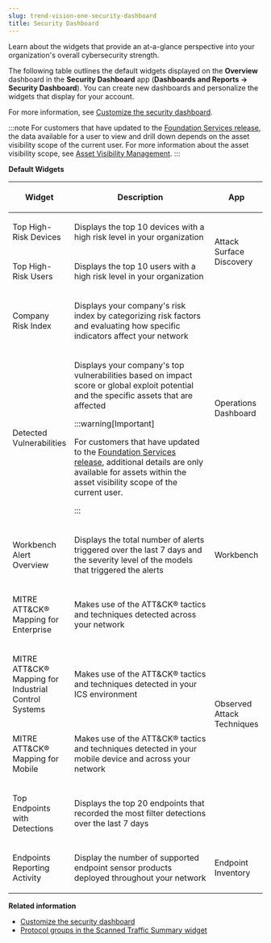 ```yaml
---
slug: trend-vision-one-security-dashboard
title: Security Dashboard
---
```


Learn about the widgets that provide an at-a-glance perspective into your organization's overall cybersecurity strength.

The following table outlines the default widgets displayed on the **Overview** dashboard in the **Security Dashboard** app (**Dashboards and Reports → Security Dashboard**). You can create new dashboards and personalize the widgets that display for your account.

For more information, see [Customize the security dashboard](customizing-security-dashboard.md).

:::note
For customers that have updated to the [Foundation Services release](update-foundation-services-release.md), the data available for a user to view and drill down depends on the asset visibility scope of the current user. For more information about the asset visibility scope, see [Asset Visibility Management](asset-visibility-management.md).
:::

**Default Widgets**

<table>
<colgroup>
<col style="width: 20%" />
<col style="width: 60%" />
<col style="width: 20%" />
</colgroup>
<thead>
<tr>
<th><p>Widget</p></th>
<th><p>Description</p></th>
<th><p>App</p></th>
</tr>
</thead>
<tbody>
<tr>
<td><p>Top High-Risk Devices</p></td>
<td><p>Displays the top 10 devices with a high risk level in your organization</p></td>
<td rowspan="2"><p>Attack Surface Discovery</p></td>
</tr>
<tr>
<td><p>Top High-Risk Users</p></td>
<td><p>Displays the top 10 users with a high risk level in your organization</p></td>
</tr>
<tr>
<td><p>Company Risk Index</p></td>
<td><p>Displays your company's risk index by categorizing risk factors and evaluating how specific indicators affect your network</p></td>
<td rowspan="2"><p>Operations Dashboard</p></td>
</tr>
<tr>
<td><p>Detected Vulnerabilities</p></td>
<td><p>Displays your company's top vulnerabilities based on impact score or global exploit potential and the specific assets that are affected</p>


:::warning[Important]

<p>For customers that have updated to the <a href="trend-vision-one-update-foundation-services-release">Foundation Services release</a>, additional details are only available for assets within the asset visibility scope of the current user.</p>


:::

</td>
</tr>
<tr>
<td><p>Workbench Alert Overview</p></td>
<td><p>Displays the total number of alerts triggered over the last 7 days and the severity level of the models that triggered the alerts</p></td>
<td><p>Workbench</p></td>
</tr>
<tr>
<td><p>MITRE ATT&amp;CK® Mapping for Enterprise</p></td>
<td><p>Makes use of the ATT&amp;CK® tactics and techniques detected across your network</p></td>
<td rowspan="4"><p>Observed Attack Techniques</p></td>
</tr>
<tr>
<td><p>MITRE ATT&amp;CK® Mapping for Industrial Control Systems</p></td>
<td><p>Makes use of the ATT&amp;CK® tactics and techniques detected in your ICS environment</p></td>
</tr>
<tr>
<td><p>MITRE ATT&amp;CK® Mapping for Mobile</p></td>
<td><p>Makes use of the ATT&amp;CK® tactics and techniques detected in your mobile device and across your network</p></td>
</tr>
<tr>
<td><p>Top Endpoints with Detections</p></td>
<td><p>Displays the top 20 endpoints that recorded the most filter detections over the last 7 days</p></td>
</tr>
<tr>
<td><p>Endpoints Reporting Activity</p></td>
<td><p>Display the number of supported endpoint sensor products deployed throughout your network</p></td>
<td><p>Endpoint Inventory</p></td>
</tr>
</tbody>
</table>

**Related information**

- [Customize the security dashboard](customizing-security-dashboard.md "Customize the dashboards, widgets, and widget data.")
- [Protocol groups in the Scanned Traffic Summary widget](protocol-traffic-summary-widget.md "View a list of protocols for the groups shown in the Scanned Traffic Summary widget.")
